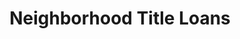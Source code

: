 ---
title: Neighborhood Title Loans
slug: neighborhood-title-loans
updated-on: '2024-05-30T13:44:31.749Z'
created-on: '2024-05-30T13:41:46.671Z'
published-on: '2024-05-30T13:54:32.469Z'
f_city-state-2:
- cms/city/smyrna-tn.md
- cms/city/murfreesboro-tn.md
f_locations:
- cms/payday-loan/neighborhood-title-loans-22933.md
- cms/payday-loan/neighborhood-title-loans-22934.md
- cms/payday-loan/neighborhood-title-loans-22935.md
- cms/payday-loan/neighborhood-title-loans-22936.md
f_states:
- cms/state/tennessee.md
layout: '[company].html'
tags: company
---
